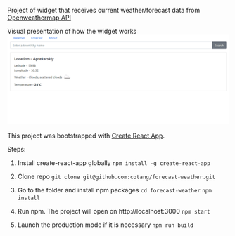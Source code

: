 Project of widget that receives current weather/forecast data from [Openweathermap API](https://openweathermap.org/api)

Visual presentation of how the widget works
![weather-forecast](https://raw.githubusercontent.com/cotang/forecast-weather/master/video.gif)


This project was bootstrapped with [Create React App](https://github.com/facebookincubator/create-react-app).

Steps:
1. Install create-react-app globally
`npm install -g create-react-app`

2. Clone repo
`git clone git@github.com:cotang/forecast-weather.git`

3. Go to the folder and install npm packages
`cd forecast-weather`
`npm install`

4. Run npm. The project will open on http://localhost:3000
`npm start`

5. Launch the production mode if it is necessary
`npm run build`


